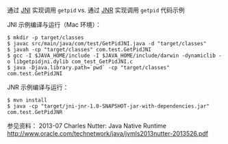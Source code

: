 
通过 [JNI](https://en.wikipedia.org/wiki/Java_Native_Interface) 实现调用 `getpid` vs. 通过 [JNR](https://github.com/jnr/jnr-ffi) 实现调用 `getpid` 代码示例

JNI 示例编译与运行（Mac 环境）：

```
$ mkdir -p target/classes
$ javac src/main/java/com/test/GetPidJNI.java -d "target/classes"
$ javah -cp "target/classes" com.test.GetPidJNI
$ gcc -I $JAVA_HOME/include -I $JAVA_HOME/include/darwin -dynamiclib -o libgetpidjni.dylib com_test_GetPidJNI.c
$ java -Djava.library.path=`pwd` -cp "target/classes" com.test.GetPidJNI
```


JNR 示例编译与运行：

```
$ mvn install
$ java -cp "target/jni-jnr-1.0-SNAPSHOT-jar-with-dependencies.jar" com.test.GetPidJNR
```


参见资料：
2013-07 Charles Nutter: Java Native Runtime <http://www.oracle.com/technetwork/java/jvmls2013nutter-2013526.pdf>
